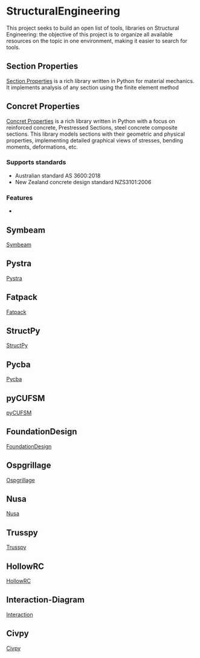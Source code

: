 # StructuralEngineering
This project seeks to build an open list of tools, libraries on Structural Engineering: the objective of this project is to organize all available resources on the topic in one environment, making it easier to search for tools.

## Section Properties

[Section Properties](https://github.com/robbievanleeuwen/section-properties) is a rich library written in Python for material mechanics. It implements analysis of any section using the finite element method

## Concret Properties

[Concret Properties](https://github.com/robbievanleeuwen/concrete-properties) is a rich library written in Python with a focus on reinforced concrete, Prestressed Sections, steel concrete composite sections. This library models sections with their geometric and physical properties, implementing detailed graphical views of stresses, bending moments, deformations, etc.

### Supports standards
- Australian standard AS 3600:2018
- New Zealand concrete design standard NZS3101:2006

### Features
-

## Symbeam

[Symbeam](https://github.com/amcc1996/symbeam)

## Pystra

[Pystra](https://github.com/pystra/pystra?tab=readme-ov-file)

## Fatpack

[Fatpack](https://github.com/Gunnstein/fatpack)

## StructPy

[StructPy](https://github.com/BrianChevalier/StructPy?tab=readme-ov-file)

## Pycba

[Pycba](https://github.com/ccaprani/pycba?tab=readme-ov-file)

## pyCUFSM

[pyCUFSM](https://github.com/ClearCalcs/pyCUFSM?tab=readme-ov-file)

## FoundationDesign

[FoundationDesign](https://github.com/kunle009/FoundationDesign)

## Ospgrillage 

[Ospgrillage](https://monashsmartstructures.github.io/ospgrillage/index.html)

## Nusa

[Nusa](https://github.com/JorgeDeLosSantos/nusa)

## Trusspy

[Trusspy](https://github.com/adtzlr/trusspy)

## HollowRC

[HollowRC](https://github.com/Kleissl/HollowRC)

## Interaction-Diagram

[Interaction](https://github.com/onurkoc/interaction-diagram)

## Civpy

[Civpy](https://civpy.readthedocs.io/en/latest/)
